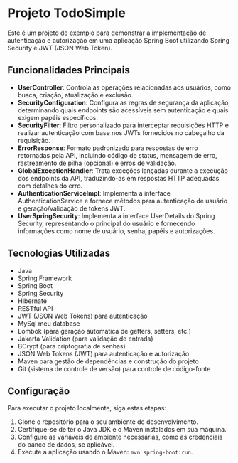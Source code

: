 # Projeto TodoSimple

Este é um projeto de exemplo para demonstrar a implementação de autenticação e autorização em uma aplicação Spring Boot utilizando Spring Security e JWT (JSON Web Token).

## Funcionalidades Principais

- **UserController**: Controla as operações relacionadas aos usuários, como busca, criação, atualização e exclusão.
- **SecurityConfiguration**: Configura as regras de segurança da aplicação, determinando quais endpoints são acessíveis sem autenticação e quais exigem papéis específicos.
- **SecurityFilter**: Filtro personalizado para interceptar requisições HTTP e realizar autenticação com base nos JWTs fornecidos no cabeçalho da requisição.
- **ErrorResponse**: Formato padronizado para respostas de erro retornadas pela API, incluindo código de status, mensagem de erro, rastreamento de pilha (opcional) e erros de validação.
- **GlobalExceptionHandler**: Trata exceções lançadas durante a execução dos endpoints da API, traduzindo-as em respostas HTTP adequadas com detalhes do erro.
- **AuthenticationServiceImpl**: Implementa a interface AuthenticationService e fornece métodos para autenticação de usuário e geração/validação de tokens JWT.
- **UserSpringSecurity**: Implementa a interface UserDetails do Spring Security, representando o principal do usuário e fornecendo informações como nome de usuário, senha, papéis e autorizações.

## Tecnologias Utilizadas
- Java
- Spring Framework
- Spring Boot
- Spring Security
- Hibernate
- RESTful API
- JWT (JSON Web Tokens) para autenticação
- MySql meu database
- Lombok (para geração automática de getters, setters, etc.)
- Jakarta Validation (para validação de entrada)
- BCrypt (para criptografia de senhas)
- JSON Web Tokens (JWT) para autenticação e autorização
- Maven  para gestão de dependências e construção do projeto
- Git (sistema de controle de versão) para controle de código-fonte

## Configuração

Para executar o projeto localmente, siga estas etapas:

1. Clone o repositório para o seu ambiente de desenvolvimento.
2. Certifique-se de ter o Java JDK e o Maven instalados em sua máquina.
3. Configure as variáveis de ambiente necessárias, como as credenciais do banco de dados, se aplicável.
4. Execute a aplicação usando o Maven: `mvn spring-boot:run`.
